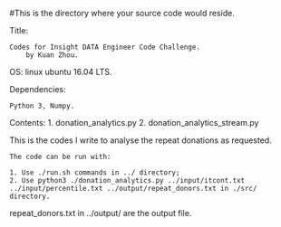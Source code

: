 #This is the directory where your source code would reside.

Title: 

	Codes for Insight DATA Engineer Code Challenge. 
		by Kuan Zhou. 

OS: 
	linux ubuntu 16.04 LTS. 


Dependencies: 

	Python 3, Numpy. 


Contents: 
	1. donation_analytics.py
	2. donation_analytics_stream.py

This is the codes I write to analyse the repeat donations as requested. 

	The code can be run with:
	
	1. Use ./run.sh commands in ../ directory;
	2. Use python3 ./donation_analytics.py ../input/itcont.txt ../input/percentile.txt ../output/repeat_donors.txt in ./src/ directory.

	
repeat_donors.txt in ../output/ are the output file. 


